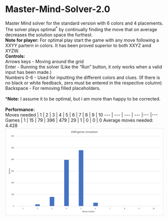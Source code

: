 # Master-Mind-Solver-2.0
Master Mind solver for the standard version with 6 colors and 4 placements. The solver plays optimal<sup>*</sup> by continually finding the move that on average decreases the solution space the furthest.<br/>
**Note for player:** For optimal play start the game with any move following a XXYY partern in colors. It has been proved superior to both XXYZ amd XYZW. <br/>
**Controls:**<br/>
Arrows keys - Moving around the grid<br/>
Enter - Running the solver (Like the “Run” button, it only works when a valid input has been made.)<br/>
Numbers 0-6 - Used for inputting the different colors and clues. (If there is no black or white feedback, zero must be entered in the respective column)<br/>
Backspace - For removing filled placeholders.
<br/>
<br/>
***Note:** I assume it to be optimal, but i am more than happy to be corrected. 
<br/>
<br/>
**Performance:** <br/>
Moves needed | 1 | 2 | 3 | 4 | 5 | 6 | 7 | 8 | 9 | 10
--- | --- | --- | --- |--- |---
Games | 1 | 15 | 79 | 396 | 479 | 29 | 1 | 0 | 0 | 0
Average moves needed: 4.428
<img src="https://github.com/hojmax/Master-Mind-Solver-2.0/blob/main/images/1000sim.png">
